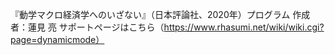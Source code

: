 『動学マクロ経済学へのいざない』（日本評論社、2020年）プログラム
作成者：蓮見 亮
サポートページはこちら（https://www.rhasumi.net/wiki/wiki.cgi?page=dynamicmode）
